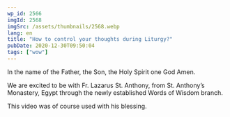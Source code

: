 ```yaml
---
wp_id: 2566
imgId: 2568
imgSrc: /assets/thumbnails/2568.webp
lang: en
title: "How to control your thoughts during Liturgy?"
pubDate: 2020-12-30T09:50:04
tags: ["wow"]
---
```


<!-- page: 6 -->

<p>In the name of the Father, the Son, the Holy Spirit one God Amen.</p>
<p>We are excited to be with Fr. Lazarus St. Anthony, from St. Anthony&#8217;s Monastery, Egypt through the newly established Words of Wisdom branch.</p>
<p>This video was of course used with his blessing.</p>
<p>&nbsp;</p>
